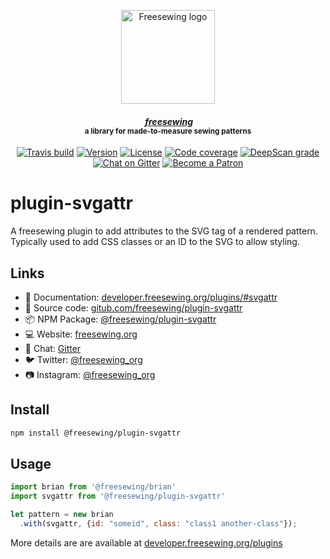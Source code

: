 <p align="center">
  <a title="Go to freesewing.org" href="https://freesewing.org/"><img src="https://freesewing.org/img/logo/black.svg" align="center" width="150px" alt="Freesewing logo"/></a>
</p>
<h4 align="center"><em>&nbsp;<a title="Go to freesewing.org" href="https://freesewing.org/">freesewing</a></em>
<br><sup>a library for made-to-measure sewing patterns</sup>
</h4>
<p align="center">
  <a href="https://travis-ci.org/freesewing/plugin-svgattr"><img src="https://badgen.net/travis/freesewing/plugin-svgattr/master" alt="Travis build"></a>
  <a href="https://www.npmjs.com/package/@freesewing/plugin-svgattr"><img src="https://badgen.net/npm/v/@freesewing/plugin-svgattr" alt="Version"></a>
  <a href="https://www.npmjs.com/package/@freesewing/plugin-svgattr"><img src="https://badgen.net/npm/license/@freesewing/plugin-svgattr" alt="License"></a>
  <a href="https://codecov.io/gh/freesewing/plugin-svgattr"><img src="https://badgen.net/codecov/c/github/freesewing/plugin-svgattr/master" alt="Code coverage"></a>
  <a href="https://deepscan.io/dashboard#view=project&pid=3270&bid=27577"><img src="https://deepscan.io/api/projects/3270/branches/27577/badge/grade.svg" alt="DeepScan grade"></a>
  <a href="https://gitter.im/freesewing/freesewing"><img src="https://badgen.net/badge/chat/on%20Gitter/cyan" alt="Chat on Gitter"></a>
  <a href="https://freesewing.org/patrons/join"><img src="https://badgen.net/badge/become/a%20Patron/FF5B77" alt="Become a Patron"></a>
</p>

# plugin-svgattr

A freesewing plugin to add attributes to the SVG tag of a rendered pattern.  
Typically used to add CSS classes or an ID to the SVG to allow styling.
 
## Links

 - 📕  Documentation: [developer.freesewing.org/plugins/#svgattr](https://developer.freesewing.org/plugins/#svgattr)
 - 📂  Source code: [gitub.com/freesewing/plugin-svgattr](https:/github.co/freesewing/plugin-svgattr)
 - 📦  NPM Package: [@freesewing/plugin-svgattr](https://www.npmjs.com/package/@freesewing/plugin-svgattr)
 - 💻 Website: [freesewing.org](https://freesewing.org)
 - 💬 Chat: [Gitter](https://gitter.im/freesewing/freesewing)
 - 🐦 Twitter: [@freesewing_org](https://twitter.com/freesewing_org)
 - 📷 Instagram: [@freesewing_org](https://instagram.com/freesewing_org)
     
## Install

```sh
npm install @freesewing/plugin-svgattr
```

## Usage

```js
import brian from '@freesewing/brian'
import svgattr from '@freesewing/plugin-svgattr'

let pattern = new brian
  .with(svgattr, {id: "someid", class: "class1 another-class"});
```

More details are are available at 
[developer.freesewing.org/plugins](https://developer.freesewing.org/plugins/)
